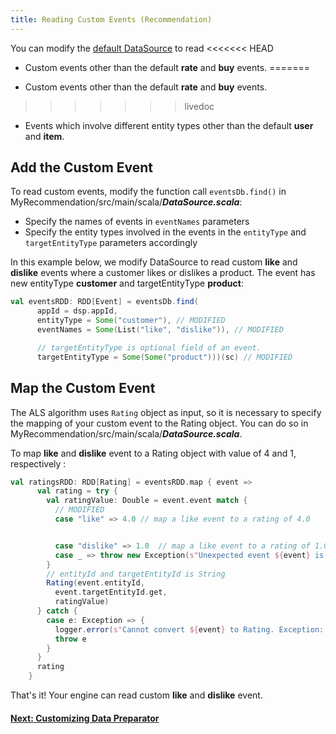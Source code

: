 ```yaml
---
title: Reading Custom Events (Recommendation)
---
```


You can modify the [default DataSource](dase.html#data) to read
<<<<<<< HEAD
- Custom events other than the default **rate** and **buy** events.
=======
 
- Custom events other than the default **rate** and **buy** events. 
>>>>>>> livedoc
- Events which involve different entity types other than the default **user** and **item**.


## Add the Custom Event
To read custom events, modify the function call `eventsDb.find()` in MyRecommendation/src/main/scala/***DataSource.scala***:

- Specify the names of events in `eventNames` parameters
- Specify the entity types involved in the events in the `entityType` and `targetEntityType` parameters accordingly

In this example below, we modify DataSource to read custom **like** and **dislike** events where a customer likes or dislikes a product. The event has new entityType **customer** and targetEntityType **product**:


```scala
val eventsRDD: RDD[Event] = eventsDb.find(
      appId = dsp.appId,
      entityType = Some("customer"), // MODIFIED
      eventNames = Some(List("like", "dislike")), // MODIFIED

      // targetEntityType is optional field of an event.
      targetEntityType = Some(Some("product")))(sc) // MODIFIED
```

## Map the Custom Event

The ALS algorithm uses `Rating` object as input, so it is necessary to specify the mapping of your custom event to the Rating object. You can do so in MyRecommendation/src/main/scala/***DataSource.scala***.

To map **like** and **dislike** event to a Rating object with value of 4 and 1, respectively :

```scala
val ratingsRDD: RDD[Rating] = eventsRDD.map { event =>
      val rating = try {
        val ratingValue: Double = event.event match {
          // MODIFIED
          case "like" => 4.0 // map a like event to a rating of 4.0


          case "dislike" => 1.0  // map a like event to a rating of 1.0
          case _ => throw new Exception(s"Unexpected event ${event} is read.")
        }
        // entityId and targetEntityId is String
        Rating(event.entityId,
          event.targetEntityId.get,
          ratingValue)
      } catch {
        case e: Exception => {
          logger.error(s"Cannot convert ${event} to Rating. Exception: ${e}.")
          throw e
        }
      }
      rating
    }
```

That's it! Your engine can read custom **like** and **dislike** event.



#### [Next: Customizing Data Preparator](customize-data-prep.html)
